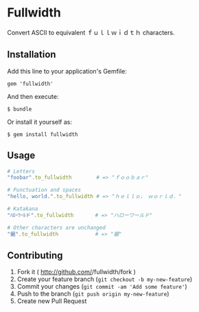 # Fullwidth

Convert ASCII to equivalent ｆｕｌｌｗｉｄｔｈ characters.

## Installation

Add this line to your application's Gemfile:

    gem 'fullwidth'

And then execute:

    $ bundle

Or install it yourself as:

    $ gem install fullwidth

## Usage

``` ruby
# Letters
"foobar".to_fullwidth        # => "ｆｏｏｂａｒ"

# Punctuation and spaces
"hello, world.".to_fullwidth # => "ｈｅｌｌｏ，　ｗｏｒｌｄ．"

# Katakana
"ﾊﾛｰﾜｰﾙド".to_fullwidth       # => "ハローワールド"

# Other characters are unchanged
"鋸".to_fullwidth            # => "鋸"
```

## Contributing

1. Fork it ( http://github.com/<my-github-username>/fullwidth/fork )
2. Create your feature branch (`git checkout -b my-new-feature`)
3. Commit your changes (`git commit -am 'Add some feature'`)
4. Push to the branch (`git push origin my-new-feature`)
5. Create new Pull Request
